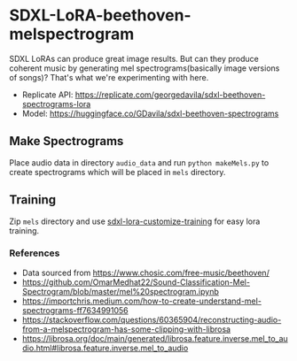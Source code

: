 # SDXL-LoRA-beethoven-melspectrogram

SDXL LoRAs can produce great image results. But can they produce coherent music by generating mel spectrograms(basically image versions of songs)? That's what we're experimenting with here.

- Replicate API: https://replicate.com/georgedavila/sdxl-beethoven-spectrograms-lora
- Model: https://huggingface.co/GDavila/sdxl-beethoven-spectrograms

## Make Spectrograms

Place audio data in directory `audio_data` and run `python makeMels.py` to create spectrograms which will be placed in `mels` directory. 

## Training
Zip `mels` directory and use [sdxl-lora-customize-training](https://replicate.com/zylim0702/sdxl-lora-customize-training) for easy lora training. 


### References 

- Data sourced from https://www.chosic.com/free-music/beethoven/
- https://github.com/OmarMedhat22/Sound-Classification-Mel-Spectrogram/blob/master/mel%20spectrogram.ipynb
- https://importchris.medium.com/how-to-create-understand-mel-spectrograms-ff7634991056
- https://stackoverflow.com/questions/60365904/reconstructing-audio-from-a-melspectrogram-has-some-clipping-with-librosa
- https://librosa.org/doc/main/generated/librosa.feature.inverse.mel_to_audio.html#librosa.feature.inverse.mel_to_audio